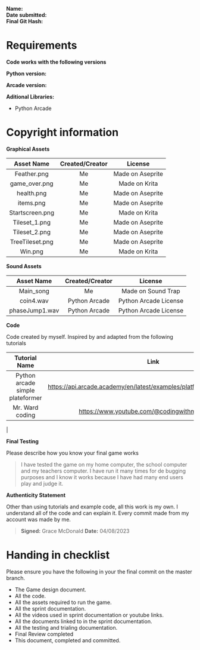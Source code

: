 **Name:**    
**Date submitted:**     
**Final Git Hash:**

# Requirements
**Code works with the following versions**

**Python version:**  

**Arcade version:**

**Aditional Libraries:**
- Python Arcade

# Copyright information

**Graphical Assets**

| **Asset Name**  | **Created/Creator** |   **License**    |
|:---------------:|:-------------------:|:----------------:|
|   Feather.png   |         Me          | Made on Aseprite |   
|  game_over.png  |         Me          |  Made on Krita   |   
|   health.png    |         Me          | Made on Aseprite |   
|    items.png    |         Me          | Made on Aseprite |     
| Startscreen.png |         Me          |  Made on Krita   |    
|  Tileset_1.png  |         Me          | Made on Aseprite |    
|  Tileset_2.png  |         Me          | Made on Aseprite |     
| TreeTileset.png |         Me          | Made on Aseprite |    
|     Win.png     |         Me          |  Made on Krita   |   


**Sound Assets**

| **Asset Name** | **Created/Creator** |      **License**      |
|:--------------:|:-------------------:|:---------------------:|
|   Main_song    |         Me          |  Made on Sound Trap   |
|   coin4.wav    |    Python Arcade    | Python Arcade License |
| phaseJump1.wav |    Python Arcade    | Python Arcade License |

**Code**

Code created by myself. Inspired by and adapted from the following tutorials

|        **Tutorial Name**         |                                              **Link**                                               |
|:--------------------------------:|:---------------------------------------------------------------------------------------------------:|
| Python arcade simple plateformer |             https://api.arcade.academy/en/latest/examples/platform_tutorial/index.html              |
|         Mr. Ward coding          | https://www.youtube.com/@codingwithmrward1648 |
|


**Final Testing**

Please describe how you know your final game works

> I have tested the game on my home computer, the school computer and my teachers computer. I have run it many times for de bugging purposes and I know it works because I have had many end users play and judge it.

**Authenticity Statement**

Other than using tutorials and example code, all this work is my own. I understand all of the code and can explain it. Every commit made from my account was made by me. 

> **Signed:**   Grace McDonald
> **Date:**  04/08/2023
  

# Handing in checklist

Please ensure you have the following in your the final commit on the master branch.
- The Game design document.
- All the code.
- All the assets required to run the game.
- All the sprint documentation.
- All the videos used in sprint documentation or youtube links.
- All the documents linked to in the sprint documentation.
- All the testing and trialing documentation.
- Final Review completed
- This document, completed and committed.